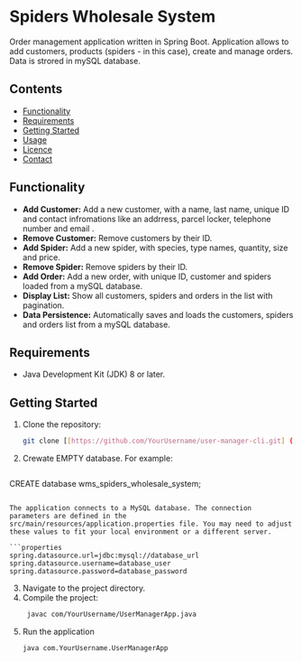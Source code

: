 # Spiders Wholesale System 
Order management application written in Spring Boot. Application allows to add customers, products (spiders - in this case), create and manage orders. Data is strored in mySQL database.
## Contents

- [Functionality](#functionality)
- [Requirements](#requirements)
- [Getting Started](#getting-started)
- [Usage](#usage)
- [Licence](#licence)
- [Contact](#contact)

## Functionality

- **Add Customer:** Add a new customer, with a name, last name, unique ID and contact infromations like an addrress,
 parcel locker, telephone number and email .
- **Remove Customer:** Remove customers by their ID.
- **Add Spider:** Add a new spider, with species, type names, quantity, size and price.
- **Remove Spider:** Remove spiders by their ID.
- **Add Order:** Add a new order, with unique ID, customer and spiders loaded from a mySQL database.
- **Display List:** Show all customers, spiders and orders in the list with pagination.
- **Data Persistence:** Automatically saves and loads the customers, spiders and orders list from a mySQL database.

## Requirements

- Java Development Kit (JDK) 8 or later.

## Getting Started

1.  Clone the repository:
    ```bash
    git clone [[https://github.com/YourUsername/user-manager-cli.git] (https://github.com/kuba88pl/WMS-spider-wholesale-system.git)
    ```
2. Crewate EMPTY database. For example:
   ```sql
CREATE database wms_spiders_wholesale_system;
  ```
  
The application connects to a MySQL database. The connection parameters are defined in the src/main/resources/application.properties file. You may need to adjust these values to fit your local environment or a different server.

```properties
spring.datasource.url=jdbc:mysql://database_url
spring.datasource.username=database_user
spring.datasource.password=database_password
```
3. Navigate to the project directory.
4. Compile the project:
   ```bash
    javac com/YourUsername/UserManagerApp.java
    ```
5. Run the application
     ```bash
    java com.YourUsername.UserManagerApp
    ```
